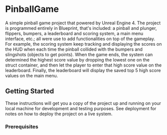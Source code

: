 # PinballGame
A simple pinball game project that powered by Unreal Engine 4. The project is programmed entirely in Blueprint, that's included: a pinball and plunger, flippers, bumpers, a leaderboard and scoring system, a main menu interface, etc.; all were use to add functionalities on top of the gameplay. For example, the scoring system keep tracking and displaying the scores on the HUD when each time the pinball collided with the bumpers and slingshots (objects to get points). When the game ends, the system can determined the highest score value by dropping the lowest one on the struct container, and then let the player to enter that high score value on the leaderboard. Finally, the leaderboard will display the saved top 5 high score values on the main menu. 

## Getting Started
These instructions will get you a copy of the project up and running on your local machine for development and testing purposes. See deployment for notes on how to deploy the project on a live system.

### Prerequisites
